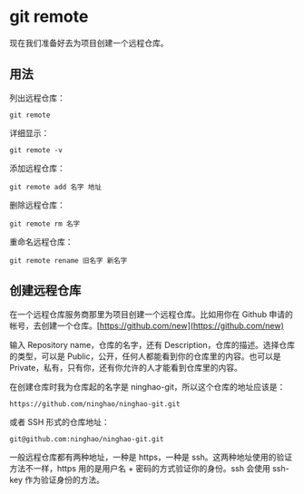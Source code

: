 # git remote

现在我们准备好去为项目创建一个远程仓库。

## 用法

列出远程仓库：

```
git remote
```

详细显示：

```
git remote -v
```

添加远程仓库：

```
git remote add 名字 地址
```

删除远程仓库：

```
git remote rm 名字
```

重命名远程仓库：

```
git remote rename 旧名字 新名字
```

## 创建远程仓库

在一个远程仓库服务商那里为项目创建一个远程仓库。比如用你在 Github 申请的帐号，去创建一个仓库。[https://github.com/new](https://github.com/new)

输入 Repository name，仓库的名字，还有 Description，仓库的描述。选择仓库的类型，可以是 Public，公开，任何人都能看到你的仓库里的内容。也可以是 Private，私有，只有你，还有你允许的人才能看到仓库里的内容。

在创建仓库时我为仓库起的名字是 ninghao-git，所以这个仓库的地址应该是：

```
https://github.com/ninghao/ninghao-git.git
```

或者 SSH 形式的仓库地址：

```
git@github.com:ninghao/ninghao-git.git
```

一般远程仓库都有两种地址，一种是 https，一种是 ssh。这两种地址使用的验证方法不一样，https 用的是用户名 + 密码的方式验证你的身份。ssh 会使用 ssh-key 作为验证身份的方法。

